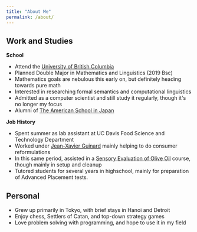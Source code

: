 ```yaml
---
title: "About Me"
permalink: /about/
---
```

## Work and Studies
**School**
* Attend the [University of British Columbia](https://www.ubc.ca/)
* Planned Double Major in Mathematics and Linguistics (2019 Bsc)
* Mathematics goals are nebulous this early on, but definitely heading towards pure math
* Interested in researching formal semantics and computational linguistics
* Admitted as a computer scientist and still study it regularly, though it's no longer my focus
* Alumni of [The American School in Japan](https://www.asij.ac.jp/)

**Job History**
* Spent summer as lab assistant at UC Davis Food Science and Technology Department
* Worked under [Jean-Xavier Guinard](http://foodscience.ucdavis.edu/people/faculty/guinard.html) mainly helping to do consumer reformulations
* In this same period, assisted in a [Sensory Evaluation of Olive Oil](http://olivecenter.ucdavis.edu/) course, though mainly in setup and cleanup
* Tutored students for several years in highschool, mainly for preparation of Advanced Placement tests.

## Personal
* Grew up primarily in Tokyo, with brief stays in Hanoi and Detroit
* Enjoy chess, Settlers of Catan, and top-down strategy games
* Love problem solving with programming, and hope to use it in my field